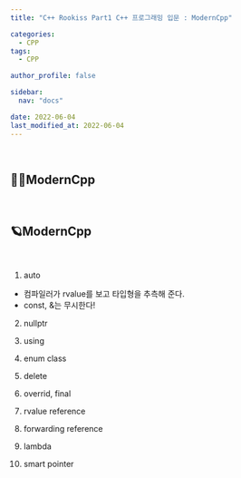 ```yaml
---
title: "C++ Rookiss Part1 C++ 프로그래밍 입문 : ModernCpp"

categories:
  - CPP
tags:
  - CPP

author_profile: false

sidebar:
  nav: "docs"

date: 2022-06-04
last_modified_at: 2022-06-04
---
```


<br>

## 🙇‍♀️ModernCpp


<br>


## 🪐ModernCpp

<br>

1. auto


- 컴파일러가 rvalue를 보고 타입형을 추측해 준다.
- const, &는 무시한다!


2. nullptr




3. using



4. enum class



5. delete



6. overrid, final



7. rvalue reference



8. forwarding reference



9. lambda



10. smart pointer



